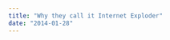 ```yaml
---
title: "Why they call it Internet Exploder"
date: "2014-01-28"
---
```


<div class="content">
<p><img alt="" src="/preposterous/assets/202-screen shot 2014-01-28 at 9.03.35 am.png"/></p>
<p><img alt="" src="/preposterous/assets/202-screen shot 2014-01-28 at 9.06.19 am.png"/></p>
</div>
